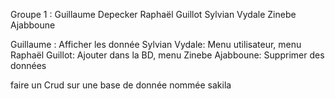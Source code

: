 Groupe 1 : 
Guillaume Depecker
Raphaël Guillot
Sylvian Vydale
Zinebe Ajabboune

Guillaume : Afficher les donnée
Sylvian Vydale: Menu utilisateur, menu
Raphaël Guillot: Ajouter dans la BD, menu
Zinebe Ajabboune: Supprimer des données

faire un Crud sur une base de donnée nommée sakila
